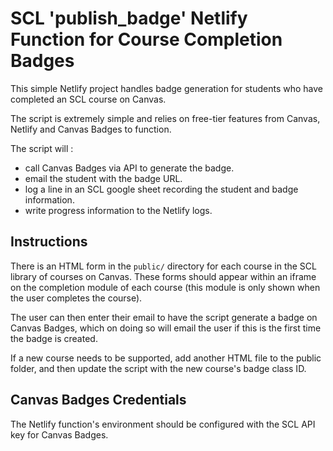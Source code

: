 # SCL 'publish_badge' Netlify Function for Course Completion Badges

This simple Netlify project handles badge generation for students who have completed an SCL course on Canvas.

The script is extremely simple and relies on free-tier features from Canvas, Netlify and Canvas Badges to function.

The script will :
- call Canvas Badges via API to generate the badge.
- email the student with the badge URL.
- log a line in an SCL google sheet recording the student and badge information.
- write progress information to the Netlify logs.

## Instructions

There is an HTML form in the `public/` directory for each course in the SCL library of courses on Canvas.
These forms should appear within an iframe on the completion module of each course (this module is only shown
when the user completes the course).

The user can then enter their email to have the script generate a badge on Canvas Badges, which on doing so 
will email the user if this is the first time the badge is created.

If a new course needs to be supported, add another HTML file to the public folder, and then update the script
with the new course's badge class ID.

## Canvas Badges Credentials    
The Netlify function's environment should be configured with the SCL API key for Canvas Badges.